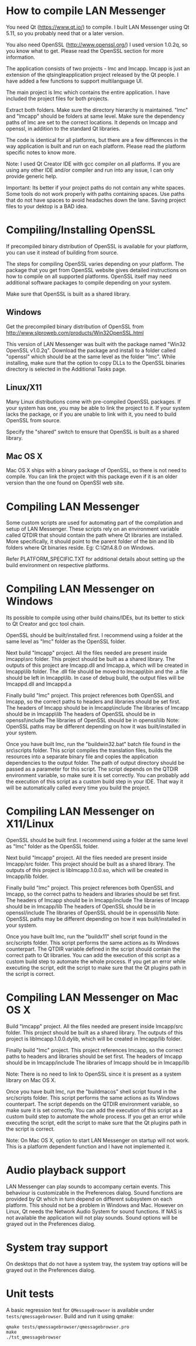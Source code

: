 How to compile LAN Messenger
============================

You need Qt (https://www.qt.io/) to compile.
I built LAN Messenger using Qt 5.11, so you probably need that or a 
later version.

You also need OpenSSL (http://www.openssl.org/)
I used version 1.0.2q, so you know what to get.
Please read the OpenSSL section for more information.

The application consists of two projects - lmc and lmcapp. lmcapp is 
just an extension of the qtsingleapplication project released by the 
Qt people. I have added a few functions to support multilanguage UI.

The main project is lmc which contains the entire application. I have
included the project files for both projects.

Extract both folders. Make sure the directory hierarchy is maintained.
"lmc" and "lmcapp" should be folders at same level. Make sure the 
dependency paths of lmc are set to the correct locations. It depends 
on lmcapp and openssl, in addition to the standard Qt libraries.

The code is identical for all platforms, but there are a few differences
in the way application is built and run on each platform. Please read
the platform specific notes to know more.

Note: I used Qt Creator IDE with gcc compiler on all platforms. If you 
are using any other IDE and/or compiler and run into any issue, I can 
only provide generic help.

Important: Its better if your project paths do not contain any white spaces.
Some tools do not work properly with paths containing spaces. Use paths that
do not have spaces to avoid headaches down the lane.
Saving project files to your dektop is a BAD idea.


Compiling/Installing OpenSSL
============================
If precompiled binary distribution of OpenSSL is available for your
platform, you can use it instead of building from source.

The steps for compiling OpenSSL varies depending on your platform.
The package that you get from OpenSSL website gives detailed instructions
on how to compile on all supported platforms. OpenSSL itself may need
additional software packages to compile depending on your system.

Make sure that OpenSSL is built as a shared library.

Windows
-------
Get the precompiled binary distribution of OpenSSL from
http://www.slproweb.com/products/Win32OpenSSL.html

This version of LAN Messenger was built with the package named
"Win32 OpenSSL v1.0.2q". Download the package and install to a folder
called "openssl" which should be at the same level as the folder "lmc". 
While installing, make sure that the option to copy DLLs to the OpenSSL
binaries directory is selected in the Additional Tasks page.

Linux/X11
---------
Many Linux distributions come with pre-compiled OpenSSL packages. If your
system has one, you may be able to link the project to it. If your system
lacks the package, or if you are unable to link with it, you need to build
OpenSSL from source.

Specify the "shared" switch to ensure that OpenSSL is built as a shared
library.

Mac OS X
--------
Mac OS X ships with a binary package of OpenSSL, so there is not need to
compile. You can link the project with this package even if it is an older 
version than the one found on OpenSSl web site.


Compiling LAN Messenger
=======================
Some custom scripts are used for automating part of the compilation and setup
of LAN Messenger. These scripts rely on an environment variable called
QTDIR that should contain the path where Qt libraries are installed. More
specifically, it should point to the parent folder of the bin and lib folders
where Qt binaries reside. Eg: C:\Qt\4.8.0 on Windows.

Refer PLATFORM_SPECIFIC.TXT for additional details about setting up the build
environment on respective platforms.


Compiling LAN Messenger on Windows
==================================
Its possible to compile using other build chains/IDEs, but its better 
to stick to Qt Creator and gcc tool chain.

OpenSSL should be built/installed first. I recommend using a folder at 
the same level as "lmc" folder as the OpenSSL folder.

Next build "lmcapp" project. All the files needed are present inside
lmcapp\src folder. This project should be built as a shared library.
The outputs of this project are lmcapp.dll and lmcapp.a, which will be
created in lmcapp\lib folder. The .dll file should be moved to 
lmcapp\bin and the .a file should be left in lmcapp\lib. In case of 
debug build, the output files will be lmcappd.dll and lmcappd.a

Finally build "lmc" project. This project references both OpenSSL and
lmcapp, so the correct paths to headers and libraries should be set
first.
The headers of lmcapp should be in lmcapp\include
The libraries of lmcapp should be in lmcapp\lib
The headers of OpenSSL should be in openssl\include
The libraries of OpenSSL should be in openssl\lib
Note: OpenSSL paths may be different depending on how it was built/installed
in your system.

Once you have built lmc, run the "buildwin32.bat" batch file found in
the src\scripts folder. This script compiles the translation files, builds 
the resources into a separate binary file and copies the application 
dependencies to the output folder. The path of output directory should 
be passed as a parameter for this script. The script depends on the QTDIR 
environment variable, so make sure it is set correctly. You can probably 
add the execution of this script as a custom build step in your IDE. That 
way it will be automatically called every time you build the project.


Compiling LAN Messenger on X11/Linux
====================================
OpenSSL should be built first. I recommend using a folder at the same
level as "lmc" folder as the OpenSSL folder.

Next build "lmcapp" project. All the files needed are present inside
lmcapp/src folder. This project should be built as a shared library.
The outputs of this project is liblmcapp.1.0.0.so, which will be
created in lmcapp/lib folder.

Finally build "lmc" project. This project references both OpenSSL and
lmcapp, so the correct paths to headers and libraries should be set
first.
The headers of lmcapp should be in lmcapp/include
The libraries of lmcapp should be in lmcapp/lib
The headers of OpenSSL should be in openssl/include
The libraries of OpenSSL should be in openssl/lib
Note: OpenSSL paths may be different depending on how it was built/installed
in your system.

Once you have built lmc, run the "buildx11" shell script found in the
src/scripts folder. This script performs the same actions as its Windows 
counterpart. The QTDIR variable defined in the script should contain the 
correct path to Qt libraries. You can add the execution of this script as 
a custom build step to automate the whole process. If you get an error 
while executing the script, edit the script to make sure that the Qt 
plugins path in the script is correct.


Compiling LAN Messenger on Mac OS X
===================================
Build "lmcapp" project. All the files needed are present inside
lmcapp/src folder. This project should be built as a shared library.
The outputs of this project is liblmcapp.1.0.0.dylib, which will be
created in lmcapp/lib folder.

Finally build "lmc" project. This project references lmcapp, so the 
correct paths to headers and libraries should be set first.
The headers of lmcapp should be in lmcapp/include
The libraries of lmcapp should be in lmcapp/lib

Note: There is no need to link to OpenSSL since it is present as a system
library on Mac OS X.

Once you have built lmc, run the "buildmacos" shell script found in the
src/scripts folder. This script performs the same actions as its Windows 
counterpart. The script depends on the QTDIR environment variable, so make 
sure it is set correctly. You can add the execution of this script as a 
custom build step to automate the whole process. If you get an error while 
executing the script, edit  the script to make sure that the Qt plugins 
path in the script is correct.

Note: On Mac OS X, option to start LAN Messenger on startup will not work.
This is a platform dependent function and I have not implemented it.


Audio playback support
======================
LAN Messenger can play sounds to accompany certain events. This behaviour
is customizable in the Preferences dialog. Sound functions are provided
by Qt which in turn depend on different subsystem on each platform. This
should not be a problem in Windows and Mac. However on Linux, Qt needs the
Network Audio System for sound functions. If NAS is not available the
application will not play sounds. Sound options will be grayed out in the
Preferences dialog.


System tray support
===================
On desktops that do not have a system tray, the system tray options will
be grayed out in the Preferences dialog.

Unit tests
==========
A basic regression test for `QMessageBrowser` is available under `tests/qmessagebrowser`.
Build and run it using qmake:

    qmake tests/qmessagebrowser/qmessagebrowser.pro
    make
    ./tst_qmessagebrowser
